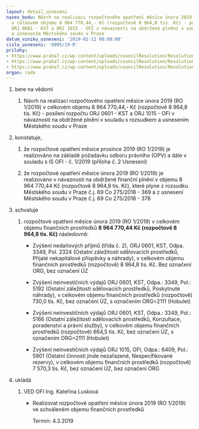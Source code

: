 ```yaml
---
layout: detail_usneseni
nazev_bodu: Návrh na realizaci rozpočtového opatření měsíce února 2019 (RO 1/2019)
  v celkovém objemu 8 964 770,44,- Kč (rozpočtově 8 964,8 tis. Kč) - posílení rozpočtu
  ORJ 0601 - KST a ORJ 1015 - OFI v návaznosti na obdržené plnění v souladu s rozsudkem
  a usnesením Městského soudu v Praze
datum_vzniku_usneseni: '2019-02-12 00:00:00'
cislo_usneseni: '0095/19-R'
prilohy:
- https://www.praha7.cz/wp-content/uploads/councilResolution/Resolutions/30623/export/Duvodovazprava~430347.docx
- https://www.praha7.cz/wp-content/uploads/councilResolution/Resolutions/30623/export/IS_01_2019_OFI_Hobulet~430346.doc
- https://www.praha7.cz/wp-content/uploads/councilResolution/Resolutions/30623/export/export~430750.pdf
organ: rada
---
```

<ol class="urzList_view" id="urzList">
<li id="" class="urzClass1"><span name="1">bere na vědomí</span> 
<ol class="urzOlClass">
<li id="" class="urzClass2" style="TEXT-ALIGN: left"><span><p>Návrh na realizaci rozpočtového opatření měsíce února 2019 (RO 1/2019) v celkovém objemu 8 964 770,44,- Kč (rozpočtově 8 964,8 tis. Kč) - posílení rozpočtu ORJ 0601 - KST a ORJ 1015 - OFI v návaznosti na obdržené plnění v souladu s rozsudkem a usnesením Městského soudu v Praze</p></span></li></ol></li>
<li id="" class="urzClass1"><span name="50">konstatuje,</span> 
<ol id="" class="urzOlClass">
<li id="" class="urzClass2" style="TEXT-ALIGN: left"><span><p>že rozpočtové opatření měsíce prosince 2019 (RO 1/2019)&nbsp;je realizováno na základě požadavku odboru právního (OPV) a dále v souladu s IS OFI - č. 1/2019 (příloha č. 2 Usnesení)<br></p></span></li><li class="urzClass2" id="" style="text-align: left;"><span><p>že rozpočtové opatření měsíce února 2019 (RO 1/2019) je realizováno v návaznosti na obdržené finanční plnění v objemu 8 964 770,44 Kč (rozpočtově 8 964,8 tis. Kč), které plyne z rozsudku Městského soudu v Praze č.j. 69 Co 275/2018 - 369 a z usnesení Městského soudu v Praze č.j. 69 Co 275/2018 - 378<br></p></span></li>

</ol></li>
<li id="" class="urzClass1"><span name="24">schvaluje</span> 
<ol id="" class="urzOlClass">
<li id="" class="urzClass2" style="TEXT-ALIGN: left"><span><p>rozpočtové opatření&nbsp;měsíce února 2019 (RO 1/2019) v celkovém objemu finančních prostředků&nbsp;<strong>8 964 770,44 Kč (rozpočtově 8 964,8 tis. Kč) </strong>následovně:</p></span>
<ul id="" class="urzUlClass">

<li id="" class="urzClass3" style="TEXT-ALIGN: left"><span><p>Zvýšení nedaňových příjmů (třída č. 2), ORJ 0601, KST, Odpa. 3349, Pol. 2324 (Ostatní záležitosti sdělovacích prostředků, Přijaté nekapitálové příspěvky a náhrady), v celkovém objemu finančních prostředků (rozpočtově) 8 964,8 tis. Kč. Bez označení ORG, bez označení ÚZ<br></p></span></li><li style="text-align: left;" id="" class="urzClass3"><span><p>Zvýšení neinvestičních výdajů ORJ 0601, KST, Odpa.: 3349, Pol.: 5192 (Ostatní záležitosti sdělovacích prostředků, Poskytnuté náhrady), v celkovém objemu finančních prostředků (rozpočtově) 730,0 tis. Kč, bez označení ÚZ, s označením ORG=2111 (Hobulet)<br></p></span></li><li class="urzClass3" id="" style="text-align: left;"><span><p>Zvýšení neinvestičních výdajů ORJ 0601, KST, Odpa.: 3349, Pol.: 5166 (Ostatní záležitosti sdělovacích prostředků, Konzultace, poradenství a právní služby), v celkovém objemu finančních prostředků (rozpočtově) 664,5 tis. Kč, bez označení ÚZ, s označením ORG=2111 (Hobulet)</p></span></li><li class="urzClass3" id="" style="text-align: left;"><span><p>Zvýšení neinvestičních výdajů ORJ 1015, OFI, Odpa.: 6409, Pol.: 5901 (Ostatní činnosti jinde nezařazené, Nespecifikované rezervy), v celkovém objemu finančních prostředků (rozpočtově) 7 570,3 tis. Kč, bez označení ÚZ, bez označení ORG<br></p></span></li></ul></li>
</ol></li><li class="urzClass1" id="urzUkoly"><span name="1">ukládá</span><ol class="urzOlClass"><li class="urzClass2"><span><p>VED OFI Ing. Kateřina Lusková</p></span><ul class="urzUlClass"><li class="urzClass3"><span><p>Realizovat rozpočtové opatření měsíce února 2019 (RO 1/2019) ve schváleném objemu finančních prostředků</p></span><span class="urzUkolTermin">  Termín:&nbsp;4.3.2019</span></li></ul></li></ol></li>
</ol>